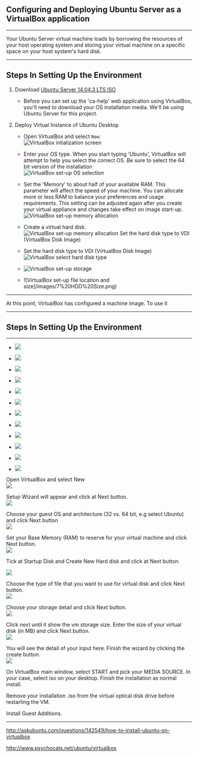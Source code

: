 
## Configuring and Deploying Ubuntu Server as a VirtualBox application


----

Your Ubuntu Server virtual machine loads by borrowing the resources of your host operating system and storing your virtual machine on a specific space on your host system's hard disk.

----

## Steps In Setting Up the Environment

1. Download [Ubuntu Server 14.04.3 LTS ISO](http://www.ubuntu.com/download/server)
    - Before you can set up the 'ca-help' web application using VirtualBox, you'll need to download your OS installation media.  We'll be using Ubuntu Server for this project. 
    
2. Deploy Virtual Instance of Ubuntu Desktop

    - Open VirtualBox and select `New`: <br /> ![VirtualBox intialization screen](/images/1%20FirstImage.png)<br />

   - Enter your OS type.  When you start typing 'Ubuntu', VirtualBox will attempt to help you select the correct OS.  Be sure to select the 64 bit version of the installation  <br /> ![VirtualBox set-up OS selection](/images/2%20OS.png) <br />
    
    - Set the 'Memory' to about half of your available RAM. This parameter will affect the speed of your machine.  You can allocate more or less RAM to balance your preferences and usage requirements. This setting can be adjusted again after you  create your virtual appliance and changes take effect on image start-up.  <br /> ![VirtualBox set-up memory allocation](/images/3%20Memory.png)
    
   - Create a virtual hard disk.<br/>![VirtualBox set-up memory allocation](/images/4%20HDD.png)
Set the hard disk type to VDI (VirtualBox Disk Image)<br/>

   - Set the hard disk type to VDI (VirtualBox Disk Image)<br/> ![VirtualBox select hard disk type](/images/5%20Disk%20File%20Type.png)

   - ![VirtualBox set-up storage](/images/6%20Storage.png)

   - ![VirtualBox set-up file location and size]/images/7%20HDD%20Size.png)


----

At this point, VirtualBox has configured a machine image. To use it

----

## Steps In Setting Up the Environment



---

   - ![](https://raw.githubusercontent.com/src-its/ca-web/master/images/8%20VB%20Start%20.png)

   - ![](https://raw.githubusercontent.com/src-its/ca-web/master/images/9%20ISO%20Selection.png)

   - ![](https://raw.githubusercontent.com/src-its/ca-web/master/images/10%20ISO%20Location.png)

   - ![](https://raw.githubusercontent.com/src-its/ca-web/master/images/11%20ISO%20Start.png)

   - ![](https://raw.githubusercontent.com/src-its/ca-web/master/images/12%20Hostname.png)

   - ![](https://raw.githubusercontent.com/src-its/ca-web/master/images/13%20Username.png)

   - ![](https://raw.githubusercontent.com/src-its/ca-web/master/images/14%20Password.png)

   - ![](https://raw.githubusercontent.com/src-its/ca-web/master/images/15%20Encrypt.png)

   - ![](https://raw.githubusercontent.com/src-its/ca-web/master/images/16%20TimeZone.png)

   - ![](https://raw.githubusercontent.com/src-its/ca-web/master/images/17%20Partition.png)

   - ![](https://raw.githubusercontent.com/src-its/ca-web/master/images/18%20PartitionSelect.png)

   - ![](https://raw.githubusercontent.com/src-its/ca-web/master/images/20%20WriteChanges.png)




Open VirtualBox and select New <br/> ![](http://i.stack.imgur.com/jxSEN.jpg)

Setup Wizard will appear and click at Next button. <br/> ![](http://i.stack.imgur.com/fl3x4.jpg)

Choose your guest OS and architecture (32 vs. 64 bit, e.g select Ubuntu) and click Next button <br/> ![](http://i.stack.imgur.com/Y3zUx.jpg)

Set your Base Memory (RAM) to reserve for your virtual machine and click Next button. <br/> ![](http://i.stack.imgur.com/F5Sri.jpg)

Tick at Startup Disk and Create New Hard disk and click at Next button.

![](http://i.stack.imgur.com/LlRnY.jpg)

Choose the type of file that you want to use for virtual disk and click Next button. <br/> ![](http://i.stack.imgur.com/HsbVL.png)

Choose your storage detail and click Next button. <br/> ![](http://i.stack.imgur.com/FPEuy.png)

Click next until it show the vm storage size. Enter the size of your virtual disk (in MB) and click Next button.  <br/> ![](http://i.stack.imgur.com/rnLDr.png)

You will see the detail of your input here.  Finish the wizard by clicking the create button.  <br/> ![](http://i.stack.imgur.com/L7bEX.jpg)

On VirtualBox main window, select START and pick your MEDIA SOURCE. In your case, select iso on your desktop.
Finish the installation as normal install.

Remove your installation .iso from the virtual optical disk drive before restarting the VM.

Install Guest Additions.

---

http://askubuntu.com/questions/142549/how-to-install-ubuntu-on-virtualbox

http://www.psychocats.net/ubuntu/virtualbox

